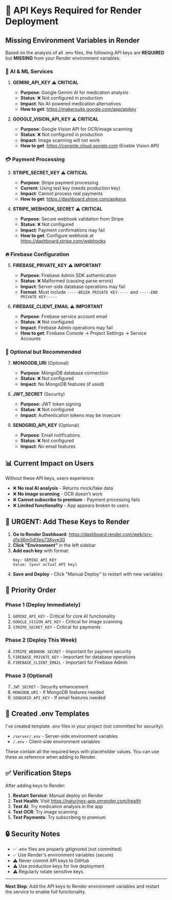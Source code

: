 # 🔑 API Keys Required for Render Deployment

## Missing Environment Variables in Render

Based on the analysis of all .env files, the following API keys are **REQUIRED** but **MISSING** from your Render environment variables:

### 🤖 AI & ML Services
1. **GEMINI_API_KEY** ⚠️ **CRITICAL**
   - **Purpose**: Google Gemini AI for medication analysis
   - **Status**: ❌ Not configured in production
   - **Impact**: No AI-powered medication alternatives
   - **How to get**: https://makersuite.google.com/app/apikey

2. **GOOGLE_VISION_API_KEY** ⚠️ **CRITICAL**
   - **Purpose**: Google Vision API for OCR/image scanning
   - **Status**: ❌ Not configured in production
   - **Impact**: Image scanning will not work
   - **How to get**: https://console.cloud.google.com (Enable Vision API)

### 💳 Payment Processing
3. **STRIPE_SECRET_KEY** ⚠️ **CRITICAL**
   - **Purpose**: Stripe payment processing
   - **Current**: Using test key (needs production key)
   - **Impact**: Cannot process real payments
   - **How to get**: https://dashboard.stripe.com/apikeys

4. **STRIPE_WEBHOOK_SECRET** ⚠️ **CRITICAL**
   - **Purpose**: Secure webhook validation from Stripe
   - **Status**: ❌ Not configured
   - **Impact**: Payment confirmations may fail
   - **How to get**: Configure webhook at https://dashboard.stripe.com/webhooks

### 🔥 Firebase Configuration
5. **FIREBASE_PRIVATE_KEY** ⚠️ **IMPORTANT**
   - **Purpose**: Firebase Admin SDK authentication
   - **Status**: ❌ Malformed (causing parse errors)
   - **Impact**: Server-side database operations may fail
   - **Format**: Must include `-----BEGIN PRIVATE KEY-----` and `-----END PRIVATE KEY-----`

6. **FIREBASE_CLIENT_EMAIL** ⚠️ **IMPORTANT**
   - **Purpose**: Firebase service account email
   - **Status**: ❌ Not configured
   - **Impact**: Firebase Admin operations may fail
   - **How to get**: Firebase Console → Project Settings → Service Accounts

### 📱 Optional but Recommended
7. **MONGODB_URI** (Optional)
   - **Purpose**: MongoDB database connection
   - **Status**: ❌ Not configured
   - **Impact**: No MongoDB features (if used)

8. **JWT_SECRET** (Security)
   - **Purpose**: JWT token signing
   - **Status**: ❌ Not configured
   - **Impact**: Authentication tokens may be insecure

9. **SENDGRID_API_KEY** (Optional)
   - **Purpose**: Email notifications
   - **Status**: ❌ Not configured
   - **Impact**: No email features

## 📊 Current Impact on Users

Without these API keys, users experience:
- ❌ **No real AI analysis** - Returns mock/fake data
- ❌ **No image scanning** - OCR doesn't work
- ❌ **Cannot subscribe to premium** - Payment processing fails
- ❌ **Limited functionality** - App appears broken to users

## 🚨 URGENT: Add These Keys to Render

1. **Go to Render Dashboard**: https://dashboard.render.com/web/srv-d1s36m0dl3ps738vve30
2. **Click "Environment"** in the left sidebar
3. **Add each key** with format:
   ```
   Key: GEMINI_API_KEY
   Value: [your actual API key]
   ```
4. **Save and Deploy** - Click "Manual Deploy" to restart with new variables

## 🎯 Priority Order

### Phase 1 (Deploy Immediately)
1. `GEMINI_API_KEY` - Critical for core AI functionality
2. `GOOGLE_VISION_API_KEY` - Critical for image scanning
3. `STRIPE_SECRET_KEY` - Critical for payments

### Phase 2 (Deploy This Week)
4. `STRIPE_WEBHOOK_SECRET` - Important for payment security
5. `FIREBASE_PRIVATE_KEY` - Important for database operations
6. `FIREBASE_CLIENT_EMAIL` - Important for Firebase Admin

### Phase 3 (Optional)
7. `JWT_SECRET` - Security enhancement
8. `MONGODB_URI` - If MongoDB features needed
9. `SENDGRID_API_KEY` - If email features needed

## 📝 Created .env Templates

I've created template .env files in your project (not committed for security):
- `/server/.env` - Server-side environment variables
- `/.env` - Client-side environment variables

These contain all the required keys with placeholder values. You can use these as reference when adding to Render.

## ✅ Verification Steps

After adding keys to Render:

1. **Restart Service**: Manual deploy on Render
2. **Test Health**: Visit https://naturinex-app.onrender.com/health
3. **Test AI**: Try medication analysis in the app
4. **Test OCR**: Try image scanning
5. **Test Payments**: Try subscribing to premium

## 🔒 Security Notes

- ✅ .env files are properly gitignored (not committed)
- ✅ Use Render's environment variables (secure)
- ⚠️ Never commit API keys to GitHub
- ⚠️ Use production keys for live deployment
- ⚠️ Regularly rotate sensitive keys

---

**Next Step**: Add the API keys to Render environment variables and restart the service to enable full functionality.